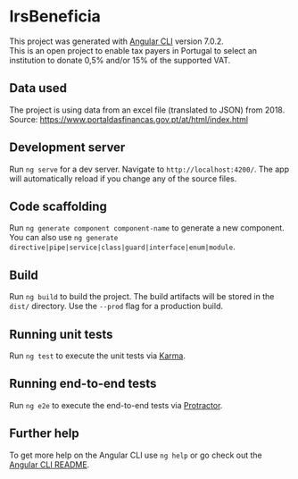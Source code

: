 # IrsBeneficia

This project was generated with [Angular CLI](https://github.com/angular/angular-cli) version 7.0.2.  
This is an open project to enable tax payers in Portugal to select an institution to donate 0,5% and/or 15% of the supported VAT.

## Data used
The project is using data from an excel file (translated to JSON) from 2018.  
Source: https://www.portaldasfinancas.gov.pt/at/html/index.html

## Development server

Run `ng serve` for a dev server. Navigate to `http://localhost:4200/`. The app will automatically reload if you change any of the source files.

## Code scaffolding

Run `ng generate component component-name` to generate a new component. You can also use `ng generate directive|pipe|service|class|guard|interface|enum|module`.

## Build

Run `ng build` to build the project. The build artifacts will be stored in the `dist/` directory. Use the `--prod` flag for a production build.

## Running unit tests

Run `ng test` to execute the unit tests via [Karma](https://karma-runner.github.io).

## Running end-to-end tests

Run `ng e2e` to execute the end-to-end tests via [Protractor](http://www.protractortest.org/).

## Further help

To get more help on the Angular CLI use `ng help` or go check out the [Angular CLI README](https://github.com/angular/angular-cli/blob/master/README.md).
